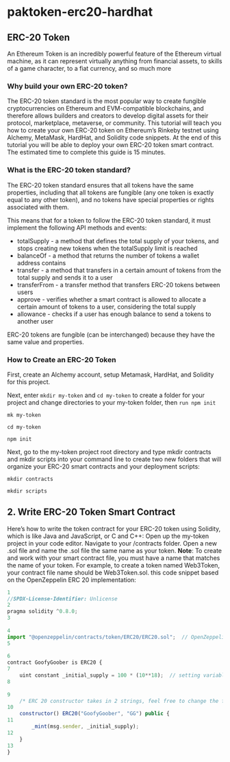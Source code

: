 # paktoken-erc20-hardhat
## ERC-20 Token
An Ethereum Token is an incredibly powerful feature of the Ethereum virtual machine, as it can represent virtually anything from financial assets, to skills of a game character, to a fiat currency, and so much more
### Why build your own ERC-20 token?
The ERC-20 token standard is the most popular way to create fungible cryptocurrencies on Ethereum and EVM-compatible blockchains, and therefore allows builders and creators to develop digital assets for their protocol, marketplace, metaverse, or community.
This tutorial will teach you how to create your own ERC-20 token on Ethereum’s Rinkeby testnet using Alchemy, MetaMask, HardHat, and Solidity code snippets. At the end of this tutorial you will be able to deploy your own ERC-20 token smart contract. The estimated time to complete this guide is 15 minutes.
### What is the ERC-20 token standard?
 The ERC-20 token standard ensures that all tokens have the same properties, including that all tokens are fungible (any one token is exactly equal to any other token), and no tokens have special properties or rights associated with them.
 
This means that for a token to follow the ERC-20 token standard, it must implement the following API methods and events:

- totalSupply - a method that defines the total supply of your tokens, and stops creating new tokens when the totalSupply limit is reached
- balanceOf - a method that returns the number of tokens a wallet address contains
- transfer - a method that transfers in a certain amount of tokens from the total supply and sends it to a user
- transferFrom - a transfer method that transfers ERC-20 tokens between users
- approve - verifies whether a smart contract is allowed to allocate a certain amount of tokens to a user, considering the total supply
- allowance - checks if a user has enough balance to send a tokens to another user

ERC-20 tokens are fungible (can be interchanged) because they have the same value and properties.
### How to Create an ERC-20 Token
First, create an Alchemy account, setup Metamask, HardHat, and Solidity for this project.

Next, enter `mkdir my-token` and `cd my-token` to create a folder for your project and change directories to your my-token folder, then `run npm init`

`mk my-token`

`cd my-token`

`npm init`

Next, go to the my-token project root directory and type mkdir contracts and mkdir scripts into your command line to create two new folders that will organize your ERC-20 smart contracts and your deployment scripts:

`mkdir contracts`

`mkdir scripts`
## 2. Write ERC-20 Token Smart Contract
Here’s how to write the token contract for your ERC-20 token using Solidity, which is like Java and JavaScript, or C and C++:
Open up the my-token project in your code editor.
Navigate to your /contracts folder.
Open a new .sol file and name the .sol file the same name as your token.
**Note**: To create and work with your smart contract file, you must have a name that matches the name of your token. For example, to create a token named Web3Token, your contract file name should be Web3Token.sol.
this code snippet based on the OpenZeppelin ERC 20 implementation:

``` js
1
//SPDX-License-Identifier: Unlicense
2
pragma solidity ^0.8.0;
3
​
4
import "@openzeppelin/contracts/token/ERC20/ERC20.sol";  // OpenZeppelin package contains implementation of the ERC 20 standard, which our NFT smart contract will inherit
5
​
6
contract GoofyGoober is ERC20 {
7
    uint constant _initial_supply = 100 * (10**18);  // setting variable for how many of your own tokens are initially put into your wallet, feel free to edit the first number but make sure to leave the second number because we want to make sure our supply has 18 decimals
8
​
9
    /* ERC 20 constructor takes in 2 strings, feel free to change the first string to the name of your token name, and the second string to the corresponding symbol for your custom token name */
10
    constructor() ERC20("GoofyGoober", "GG") public {
11
        _mint(msg.sender, _initial_supply);
12
    }
13
}

```


